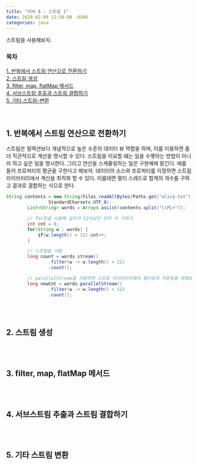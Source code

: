 ```yaml
---
title: "자바 8 - 스트림 1"
date: 2020-02-09 12:58:00 -0400
categories: java
---
```


스트림을 사용해보자.

### 목차
[1. 반복에서 스트림 연산으로 전환하기](#1-반복에서-스트림-연산으로-전환하기)<br>
[2. 스트림 생성](#2-스트림-생성)<br>
[3. filter, map, flatMap 메서드](#3-filter,-map-flatmap-메서드)<br>
[4. 서브스트림 추출과 스트림 결합하기](#4-서브스트림-추출과-스트림-결합하기)<br>
[5. 기타 스트림-변환](#5-기타-스트림-변환)<br>
<br><br>


## 1. 반복에서 스트림 연산으로 전환하기
스트림은 컬렉션보다 개념적으로 높은 수준의 데이터 뷰 역할을 하며, 이를 이용하면 좀 더 직관적으로 계산을 명시할 수 있다. 스트림을 이요할 떄는 일을 수앻아는 방법이 아니라 하고 싶은 일을 명시한다. 그리고 연산을 스케줄링하는 일은 구현체에 맡긴다. 에를 들어 프로퍼티의 평균을 구한다고 해보자. 데이터의 소스와 프로퍼티를 지정하면 스트림 라이브러리에서 계산을 최적화 할 수 있다. 이를테면 멀티 스레드로 합계의 개수를 구하고 결과로 결합하는 식으로 한다.

```java
String contents = new String(Files.readAllBytes(Paths.get("alice.txt")),
                StandardCharsets.UTF_8);
        List<String> words = Arrays.asList(contents.split("\\PL+"));

        // for문을 사용해 길이가 12이상인 단어 수 구하기
        int cnt = 0;
        for(String w : words) {
            if(w.length() > 12) cnt++;
        }

        // 스트림을 사용
        long count = words.stream()
                .filter(w -> w.length() > 12)
                .count();

        // parallelStream을 사용하면 스트림 라이브러리에서 필터링과 카운팅을 병렬로 수행한다.
        long newCnt = words.parallelStream()
                .filter(w -> w.length() > 12)
                .count();
```

<br><br>

## 2. 스트림 생성


<br><br>

## 3. filter, map, flatMap 메서드


<br><br>

## 4. 서브스트림 추출과 스트림 결합하기


<br><br>

## 5. 기타 스트림 변환


<br><br>
